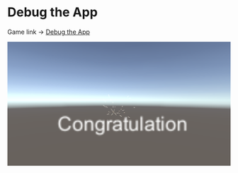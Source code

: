 # Debug the App

Game link -> [Debug the App](https://play.unity.com/mg/other/debugtheapp-74)

![Debug the App](./debugtheapp.png)
